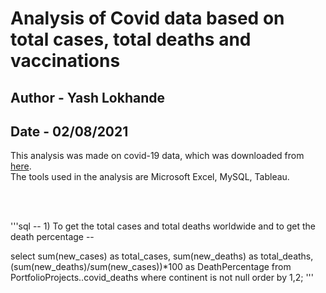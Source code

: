 
# Analysis of Covid data based on total cases, total deaths and vaccinations

## Author - Yash Lokhande
## Date - 02/08/2021

This analysis was made on covid-19 data, which was downloaded from [here](https://ourworldindata.org/covid-deaths).<br />
The tools used in the analysis are Microsoft Excel, MySQL, Tableau.

<br />
<br />

'''sql
-- 1) To get the total cases and total deaths worldwide and to get the death percentage --

select sum(new_cases) as total_cases, sum(new_deaths) as total_deaths, (sum(new_deaths)/sum(new_cases))*100 as DeathPercentage
from PortfolioProjects..covid_deaths
where continent is not null
order by 1,2;
'''
